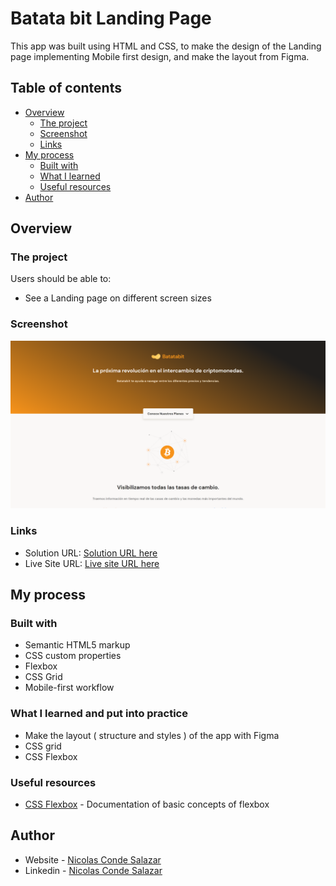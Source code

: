 # Batata bit Landing Page

This app was built using HTML and CSS, to make the design of the Landing page implementing Mobile first design, and make the layout from Figma.

## Table of contents

- [Overview](#overview)
  - [The project](#the-project)
  - [Screenshot](#screenshot)
  - [Links](#links)
- [My process](#my-process)
  - [Built with](#built-with)
  - [What I learned](#what-i-learned)
  - [Useful resources](#useful-resources)
- [Author](#author)


## Overview

### The project

Users should be able to:

- See a Landing page on different screen sizes

### Screenshot

![](./preview.png)

### Links

- Solution URL: [Solution URL here](https://github.com/ncondes/batata-bit)
- Live Site URL: [Live site URL here]()

## My process

### Built with

- Semantic HTML5 markup
- CSS custom properties
- Flexbox
- CSS Grid
- Mobile-first workflow

### What I learned and put into practice

- Make the layout ( structure and styles ) of the app with Figma
- CSS grid
- CSS Flexbox

### Useful resources

- [CSS Flexbox](https://developer.mozilla.org/en-US/docs/Web/CSS/CSS_Flexible_Box_Layout/Basic_Concepts_of_Flexbox) - Documentation of basic concepts of flexbox


## Author

- Website - [Nicolas Conde Salazar](https://www.ncondes.com)
- Linkedin - [Nicolas Conde Salazar](https://www.linkedin.com/in/ncondes/)
